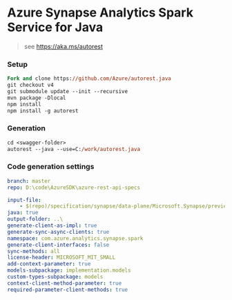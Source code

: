 # Azure Synapse Analytics Spark Service for Java

> see https://aka.ms/autorest

### Setup
```ps
Fork and clone https://github.com/Azure/autorest.java 
git checkout v4
git submodule update --init --recursive
mvn package -Dlocal
npm install
npm install -g autorest
```

### Generation
```ps
cd <swagger-folder>
autorest --java --use=C:/work/autorest.java
```

### Code generation settings
```yaml
branch: master
repo: D:\code\AzureSDK\azure-rest-api-specs
```

<!--
```yaml
branch: master
repo: https://github.com/Azure/azure-rest-api-specs/blob/$(branch)
```
-->

``` yaml
input-file:
    - $(repo)/specification/synapse/data-plane/Microsoft.Synapse/preview/2019-11-01-preview/sparkJob.json
java: true
output-folder: ..\
generate-client-as-impl: true
generate-sync-async-clients: true
namespace: com.azure.analytics.synapse.spark
generate-client-interfaces: false
sync-methods: all
license-header: MICROSOFT_MIT_SMALL
add-context-parameter: true
models-subpackage: implementation.models
custom-types-subpackage: models
context-client-method-parameter: true
required-parameter-client-methods: true
```
